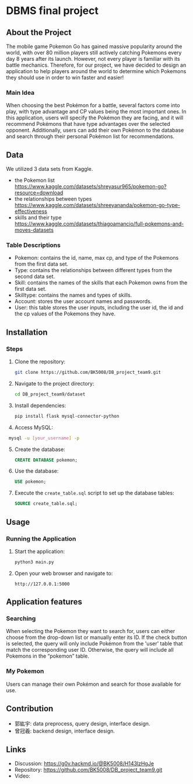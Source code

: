 # DBMS final project

## About the Project
The mobile game Pokemon Go has gained massive popularity around the world, with over 80 million players still actively catching Pokemons every day 8 years after its launch. However, not every player is familiar with its battle mechanics. Therefore, for our project, we have decided to design an application to help players around the world to determine which Pokemons they should use in order to win faster and easier!

### Main Idea
When choosing the best Pokémon for a battle, several factors come into play, with type advantage and CP values being the most important ones. In this application, users will specify the Pokémon they are facing, and it will recommend Pokémons that have type advantages over the selected opponent.
Additionally, users can add their own Pokémon to the database and search through their personal Pokémon list for recommendations.

## Data
We utilized 3 data sets from Kaggle.
- the Pokemon list https://www.kaggle.com/datasets/shreyasur965/pokemon-go?resource=download
- the relationships between types https://www.kaggle.com/datasets/shreeyananda/pokemon-go-type-effectiveness
- skills and their type https://www.kaggle.com/datasets/thiagoamancio/full-pokemons-and-moves-datasets

### Table Descriptions
- Pokemon: contains the id, name, max cp, and type of the Pokemons from the first data set.
- Type:  contains the relationships between different types from the second data set.
- Skill: contains the names of the skills that each Pokemon owns from the first data set.
- Skilltype: contains the names and types of skills.
- Account: stores the user account names and passwords.
- User: this table stores the user inputs, including the user id, the id and the cp values of the Pokemons they have.

## Installation
### Steps
1. Clone the repository:
   ```bash
   git clone https://github.com/BK5008/DB_project_team9.git
   ```
2. Navigate to the project directory:
   ```bash
   cd DB_project_team9/dataset
   ```
3. Install dependencies:
   ```bash
   pip install flask mysql-connector-python
   ```
4. Access MySQL:
  ```bash
   mysql -u [your_username] -p
   ```
5. Create the database:
   ```sql
   CREATE DATABASE pokemon;
   ```
6. Use the database:
   ```sql
   USE pokemon;
   ```
7. Execute the `create_table.sql` script to set up the database tables:
   ```sql
   SOURCE create_table.sql;
   ```

## Usage
### Running the Application
1. Start the application:
   ```bash
   python3 main.py
   ```
2. Open your web browser and navigate to:
   ```
   http://127.0.0.1:5000
   ```
## Application features
### Searching
When selecting the Pokemon they want to search for, users can either choose from the drop-down list or manually enter its ID. If the check button is selected, the query will only include Pokémon from the 'user' table that match the corresponding user ID. Otherwise, the query will include all Pokemons in the “pokemon” table.

### My Pokemon
Users can manage their own Pokémon and search for those available for use.

## Contribution
- 郭紘宇: data preprocess, query design, interface design.
- 曾冠羲: backend design, interface design.

## Links
- Discussion: https://g0v.hackmd.io/@BK5008/H143lzHgJe
- Repository: https://github.com/BK5008/DB_project_team9.git
- Video:
